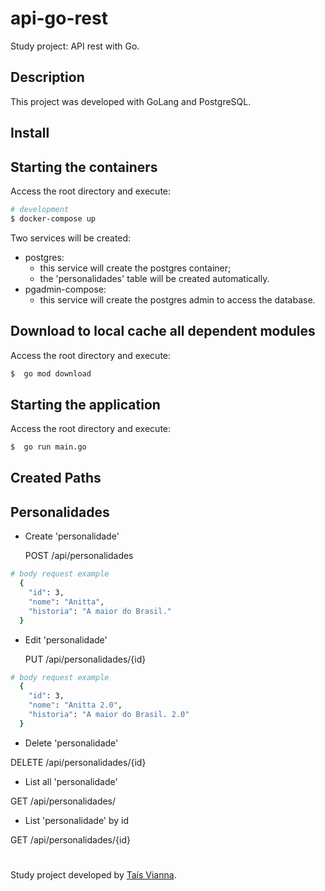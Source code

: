 # api-go-rest
Study project: API rest with Go.

## Description

This project was developed with GoLang and PostgreSQL.

## Install
## Starting the containers
Access the root directory and execute:
```bash
# development
$ docker-compose up
```

Two services will be created:
  - postgres:
    - this service will create the postgres container;
    - the 'personalidades' table will be created automatically.
  - pgadmin-compose:
    - this service will create the postgres admin to access the database.
    
## Download to local cache all dependent modules
Access the root directory and execute:
```bash
$  go mod download
```
    
## Starting the application
Access the root directory and execute:
```bash
$  go run main.go
```

## Created Paths
## Personalidades
- Create 'personalidade'

  POST
  /api/personalidades
  
```bash
# body request example
  {
    "id": 3,
    "nome": "Anitta",
    "historia": "A maior do Brasil."
  }
```
- Edit 'personalidade'

  PUT
  /api/personalidades/{id}
  
```bash
# body request example
  {
    "id": 3,
    "nome": "Anitta 2.0",
    "historia": "A maior do Brasil. 2.0"
  }
```

- Delete 'personalidade'

DELETE
  /api/personalidades/{id}
  
  
- List all 'personalidade'

GET
  /api/personalidades/
  
- List 'personalidade' by id 

GET
  /api/personalidades/{id}

#
Study project developed by [Taís Vianna](https://www.linkedin.com/in/taiisvianna/).
